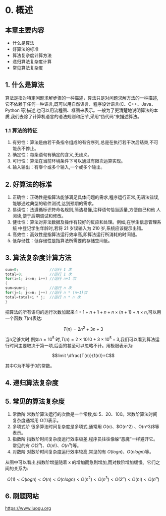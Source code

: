 # 0. 概述
## 本章主要内容
- 什么是算法
- 好算法的标准
- 算法复杂度计算方法
- 递归算法复杂度计算
- 常见算法复杂度

## 1. 什么是算法
算法是指对特定问题求解步骤的一种描述，算法只是对问题求解方法的一种描述,它不依赖于任何一种语言,既可以用自然语言、程序设计语言(C、C++、Java、Python 等)描述,也可以用流程图、框图来表示。一般为了更清楚地说明算法的本质,我们去除了计算机语言的语法规则和细节,采用“伪代码”来描述算法。
### 1.1 算法的特征
1. 有穷性：算法是由若干条指令组成的有穷序列,总是在执行若干次后结束,不可能永不停止。
2. 确定性：每条语句有确定的含义,无歧义。
3. 可行性：算法在当前环境条件下可以通过有限次运算实现。
4. 输入输出：有零个或多个输入,一个或多个输出。
## 2. 好算法的标准

1. 正确性：正确性是指算法能够满足具体问题的需求,程序运行正常,无语法错误,
   能够通过典型的软件测试,达到预期的需求。
2. 易读性：法遵循标识符命名规则,简洁易懂,注释语句恰当适量,方便自己和他
   人阅读,便于后期调试和修改。
3. 健壮性：算法对非法数据及操作有较好的反应和处理。例如,在学生信息管理系统
   中登记学生年龄时,若将 21 岁误输入为 210 岁,系统应该提示出错。
4. 高效性：高效性是指算法运行效率高,即算法运行所消耗的时间短。
5. 低存储性：低存储性是指算法所需要的存储空间低。

## 3. 算法复杂度计算方法

```c++
sum=0;	            //运行 1 次
total=0;	        //运行 1 次
for(i=1; i<=n; i++)	//运行 n+1 次
{
sum=sum+i;	        //运行 n 次
for(j=1; j<=n; j++)	//运行 n * (n+1)次
total=total+i * j;  //运行 n * n 次
}
```

把算法的所有语句的运行次数加起来:$1+1+n+1+n+n×(n+1)+n×n$,可以用一个函数
$T(n)$表达:

$$T(n)=2n^2 +3n+3$$

当n足够大时,例如$n=10^5$ 时,$T(n)=2×10 10 +3×10^5 +3$,我们可以看到算法运行时间主要取决于第一项,后面的甚至可以忽略不计。用极限表示为:

$$limit \dfrac{T(n)}{f(n)}=C$$

其中C为不等于0的常数。

## 4. 递归算法复杂度



## 5. 常见的算法复杂度

1. 常数阶
常数阶算法运行的次数是一个常数,如 5、20、100。常数阶算法时间复杂度通常用 О(1)表示。
2. 多项式阶
很多算法时间复杂度是多项式,通常用 $O(n)$、$O(n^2) $、$O(n^3)$等表示。
3. 指数阶
指数阶时间复杂度运行效率极差,程序员往往像躲“恶魔”一样避开它。常见的有 $O(2^n)$、$O(n!)$、$O(n^n)$等。
4. 对数阶
对数阶时间复杂度运行效率较高,常见的有 $О(logn)$、$О(nlogn)$等。

从图中可以看出,指数阶增量随着 x 的增加而急剧增加,而对数阶增加缓慢。它们之间的关系为:

$$О(1)< О(logn)< О(n)< О(nlogn) < О(n^2)< О(n^3)< О(2^n) < О(n!)< О(n^n)$$

## 6. 刷题网站

 https://www.luogu.org
